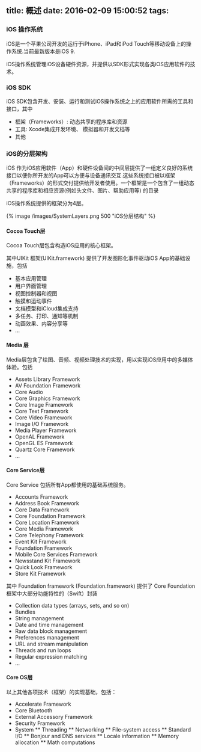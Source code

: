 title: 概述
date: 2016-02-09 15:00:52
tags:
---


### iOS 操作系统

iOS是一个苹果公司开发的运行于iPhone、iPad和iPod Touch等移动设备上的操作系统.当前最新版本是iOS 9.


iOS操作系统管理iOS设备硬件资源，并提供以SDK形式实现各类iOS应用软件的技术。

### iOS SDK

iOS SDK包含开发、安装、运行和测试iOS操作系统之上的应用软件所需的工具和接口，其中

 * 框架（Frameworks）:  动态共享的程序库和资源
 * 工具: Xcode集成开发环境、 模拟器和开发文档等
 * 其他


### iOS的分层架构

iOS 作为iOS应用软件（App）和硬件设备间的中间层提供了一组定义良好的系统接口以便你所开发的App可以方便与设备通讯交互.这些系统接口被以框架（Frameworks）的形式交付提供给开发者使用。一个框架是一个包含了一组动态共享的程序库和相应资源(例如头文件、图片、帮助应用等) 的目录 

iOS操作系统提供的框架分为4层。


{% image /images/SystemLayers.png 500 "iOS分层结构" %}

#### Cocoa Touch层

Cocoa Touch层包含构造iOS应用的核心框架。

其中UIKit 框架(UIKit.framework) 提供了开发图形化事件驱动iOS App的基础设施，包括

* 基本应用管理
* 用户界面管理
* 视图控制器和视图
* 触摸和运动事件
* 文档模型和iCloud集成支持
* 多任务、打印、通知等机制
* 动画效果、内容分享等
* …

#### Media 层

Media层包含了绘图、音频、视频处理技术的实现，用以实现iOS应用中的多媒体体验。包括

* Assets Library Framework
* AV Foundation Framework
* Core Audio
* Core Graphics Framework
* Core Image Framework
* Core Text Framework
* Core Video Framework
* Image I/O Framework
* Media Player Framework
* OpenAL Framework
* OpenGL ES Framework
* Quartz Core Framework
* …


#### Core Service层

Core Service 包括所有App都使用的基础系统服务。
* Accounts Framework
* Address Book Framework
* Core Data Framework
* Core Foundation Framework
* Core Location Framework
* Core Media Framework
* Core Telephony Framework
* Event Kit Framework
* Foundation Framework
* Mobile Core Services Framework
* Newsstand Kit Framework
* Quick Look Framework
* Store Kit Framework

其中 Foundation framework (Foundation.framework) 提供了 Core Foundation框架中大部分功能特性的（Swift）封装
* Collection data types (arrays, sets, and so on)
* Bundles
* String management
* Date and time management
* Raw data block management
* Preferences management
* URL and stream manipulation
* Threads and run loops
* Regular expression matching
* …

#### Core OS层
以上其他各项技术（框架）的实现基础，包括：

* Accelerate Framework
* Core Bluetooth
* External Accessory Framework
* Security Framework
* System
** Threading
** Networking
** File-system access
** Standard I/O
** Bonjour and DNS services
** Locale information
** Memory allocation
** Math computations
